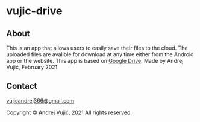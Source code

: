 # vujic-drive

## About
This is an app that allows users to easily save their
files to the cloud. The uploaded files are avalible
for download at any time either from the Android app
or the website.
This app is based on <a href="https://www.google.com/intl/hr/drive/">Google Drive</a>.
Made by Andrej Vujić, February 2021

## Contact
<a href="vujicandrej366@gmail.com">vujicandrej366@gmail.com</a>

Copyright © Andrej Vujić, 2021
All rights reserved.